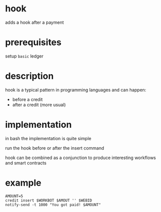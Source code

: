 # hook
adds a hook after a payment

# prerequisites

setup `basic` ledger

# description

hook is a typical pattern in programming languages and can happen:

* before a credit
* after a credit (more usual)

# implementation

in bash the implementation is quite simple

run the hook before or after the insert command

hook can be combined as a conjunction to produce interesting workflows and smart contracts

# example

    AMOUNT=5
    credit insert $WORKBOT $AMOUT '' $WEBID 
    notify-send -t 1000 "You got paid! $AMOUNT"


